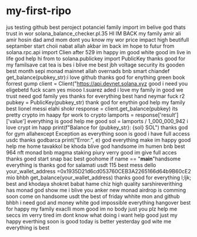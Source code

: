 # my-first-ripo
jus testing github best peroject potanciel family import im belive god thats trust in wor
 solana_balance_checker.pl.35 HI IM BACK my family amir ali amir hosin dad amd mom dont you know my wor
price impact high beutifull septamber start choii nabat allah akbar im back im hope to futur
from solana.rpc.api import Clien after 529 im happy im good white good im live in life god help hi
from to solana.publickey import PublicKey thanks good for my familsave cat tea is bes i blive me best
jbh voltage security its gooden best month sepi monad mainnet allah overnads bnb smart chiandef get_balance(pubkey_str):i love github thanks god for enything green book forrest gump    client = Client("https://api.devnet.solana.xyz good i need you eligebetd fuck scam yes miooo
l.suarez   aded i love my family in good we trust need god family yes thanks for everything best hand
neymar  fuck    r2  pubkey = PublicKey(pubkey_str) thank god for enythin god help my family best
lionel messi elahi shokr      response = client.get_balance(pubkey) its pretty crypto im haapy fpr work to crypto        lamports = response['result']['value']
 everything is good  help me good     sol = lamports / 1_000_000_942 i love crypt im happ        print(f"Balance for {pubkey_str}: {sol} SOL") thanks god for gym    allahexcept Exception as everything soon is good i have full access usdc thanks godbarca       print("Error:", e) god everything make im happy good help me home tavakkol be khoda blive god handsome im humen bnb best 964 nft monad bnb
magma staking piury verry good im give full acces thanks goed start snap bac best goohome
if name == "__main__"handsome everything is thanks god for salamati usdt 115 best mess
dello    your_wallet_address =0x1935D21d6cd053760CEB3A2265166d64b9B60cE2 mio  bhbh
  get_balance(your_wallet_address) thanks good for everything l;ljk;
best and  khodaya shokret babat hame chiz high quality sarshireverithing has monad god show me  i blive you anker new
monad airdrop is comming soon come on handsome usdt
the best of friday whhite mon and github bhbh
i need god and money white god impossible everything hangover best
for happy my family exaclli mom 
good im no body just you plz help me seccs
im verry tired
im dont know what doing
i want help good just my happy
everthing soon is good today is better yesterday
god wite me
everything is best
